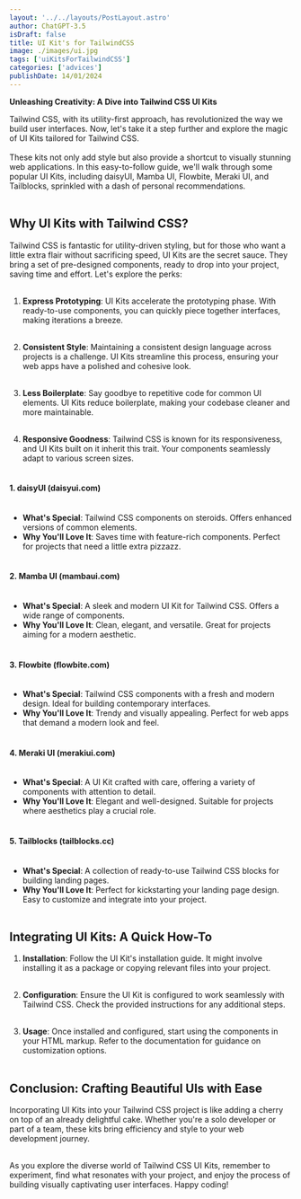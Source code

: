 ```yaml
---
layout: '../../layouts/PostLayout.astro'
author: ChatGPT-3.5
isDraft: false
title: UI Kit's for TailwindCSS
image: ./images/ui.jpg
tags: ['uiKitsForTailwindCSS']
categories: ['advices']
publishDate: 14/01/2024
---
```


**Unleashing Creativity: A Dive into Tailwind CSS UI Kits**

Tailwind CSS, with its utility-first approach, has revolutionized the way we build user interfaces. Now, let's take it a step further and explore the magic of UI Kits tailored for Tailwind CSS.<br /><br /> These kits not only add style but also provide a shortcut to visually stunning web applications. In this easy-to-follow guide, we'll walk through some popular UI Kits, including daisyUI, Mamba UI, Flowbite, Meraki UI, and Tailblocks, sprinkled with a dash of personal recommendations.<br /><br />

## **Why UI Kits with Tailwind CSS?**

Tailwind CSS is fantastic for utility-driven styling, but for those who want a little extra flair without sacrificing speed, UI Kits are the secret sauce. They bring a set of pre-designed components, ready to drop into your project, saving time and effort. Let's explore the perks:<br /><br />

1. **Express Prototyping**: UI Kits accelerate the prototyping phase. With ready-to-use components, you can quickly piece together interfaces, making iterations a breeze.<br /><br />

2. **Consistent Style**: Maintaining a consistent design language across projects is a challenge. UI Kits streamline this process, ensuring your web apps have a polished and cohesive look.<br /><br />

3. **Less Boilerplate**: Say goodbye to repetitive code for common UI elements. UI Kits reduce boilerplate, making your codebase cleaner and more maintainable.<br /><br />

4. **Responsive Goodness**: Tailwind CSS is known for its responsiveness, and UI Kits built on it inherit this trait. Your components seamlessly adapt to various screen sizes.<br /><br />

#### 1. **daisyUI (daisyui.com)**<br /><br />
   - **What's Special**: Tailwind CSS components on steroids. Offers enhanced versions of common elements.
   - **Why You'll Love It**: Saves time with feature-rich components. Perfect for projects that need a little extra pizzazz.<br /><br />

#### 2. **Mamba UI (mambaui.com)**<br /><br />
   - **What's Special**: A sleek and modern UI Kit for Tailwind CSS. Offers a wide range of components.
   - **Why You'll Love It**: Clean, elegant, and versatile. Great for projects aiming for a modern aesthetic.<br /><br />

#### 3. **Flowbite (flowbite.com)**<br /><br />
   - **What's Special**: Tailwind CSS components with a fresh and modern design. Ideal for building contemporary interfaces.
   - **Why You'll Love It**: Trendy and visually appealing. Perfect for web apps that demand a modern look and feel.<br /><br />

#### 4. **Meraki UI (merakiui.com)**<br /><br />
   - **What's Special**: A UI Kit crafted with care, offering a variety of components with attention to detail.
   - **Why You'll Love It**: Elegant and well-designed. Suitable for projects where aesthetics play a crucial role.<br /><br />

#### 5. **Tailblocks (tailblocks.cc)**<br /><br />
   - **What's Special**: A collection of ready-to-use Tailwind CSS blocks for building landing pages.
   - **Why You'll Love It**: Perfect for kickstarting your landing page design. Easy to customize and integrate into your project.<br /><br />

## **Integrating UI Kits: A Quick How-To**

1. **Installation**: Follow the UI Kit's installation guide. It might involve installing it as a package or copying relevant files into your project.<br /><br />

2. **Configuration**: Ensure the UI Kit is configured to work seamlessly with Tailwind CSS. Check the provided instructions for any additional steps.<br /><br />

3. **Usage**: Once installed and configured, start using the components in your HTML markup. Refer to the documentation for guidance on customization options.<br /><br />

## **Conclusion: Crafting Beautiful UIs with Ease**

Incorporating UI Kits into your Tailwind CSS project is like adding a cherry on top of an already delightful cake. Whether you're a solo developer or part of a team, these kits bring efficiency and style to your web development journey.<br /><br />

As you explore the diverse world of Tailwind CSS UI Kits, remember to experiment, find what resonates with your project, and enjoy the process of building visually captivating user interfaces. Happy coding!
